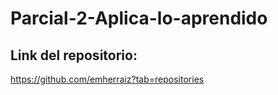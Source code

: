 # Parcial-2-Aplica-lo-aprendido
## Link del repositorio:

https://github.com/emherraiz?tab=repositories
